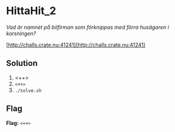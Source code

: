 # HittaHit_2
*Vad är namnet på bilfirman som förknippas med förra husägaren i korsningen?*

[http://challs.crate.nu:41241](http://challs.crate.nu:41241)

## Solution
1. <++>
2. `<++>`
3. `./solve.sh`


## Flag
**Flag:** `<++>`
